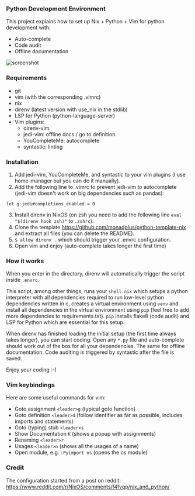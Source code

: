 ### Python Development Environment

This project explains how to set up Nix + Python + Vim for python development with:

- Auto-complete
- Code audit
- Offline documentation

![screenshot](./img/screenshot_1.png)

### Requirements

- git
- vim (with the corresponding .vimrc)
- nix
- direnv (latest version with use_nix in the stdlib)
- LSP for Python (python-language-server)
- Vim plugins:
  - direnv-vim
  - jedi-vim: offline docs / go to definition
  - YouCompleteMe: autocomplete
  - syntastic: linting

### Installation

1. Add jedi-vim, YouCompleteMe, and syntastic to your vim plugins (I use home-manager but you can do it manually).
2. Add the following line to .vimrc to prevent jedi-vim to autocomplete (jedi-vim doesn't work on big dependencies such as pandas):

```
let g:jedi#completions_enabled = 0
```

3. Install direnv in NixOS (on zsh you need to add the following line `eval "$(direnv hook zsh)"` to `.zshrc`).
4. Clone the template https://github.com/monadplus/python-template-nix and extract all files (you can delete the README).
5. `$ allow direnv .` which should trigger your .envrc configuration.
6. Open vim and enjoy (auto-complete takes longer the first time)

### How it works

When you enter in the directory, direnv will automatically trigger the script inside `.envrc`.

This script, among other things, runs your `shell.nix` which setups a python interpreter with all dependencies required to run low-level python dependencies written in c, creates a virtual environment using `venv` and install all dependencies in the virtual environment using `pip` (feel free to add more dependencies to requirements.txt). `pip` installs flake8 (code audit) and LSP for Python which are essential for this setup.

When direnv has finished loading the initial setup (the first time always takes longer), you can start coding. Open any `*.py` file and auto-complete should work out of the box for all your dependencies. The same for offline documentation. Code auditing is triggered by syntastic after the file is saved.

Enjoy your coding :-)

### Vim keybindings

Here are some useful commands for vim:

- Goto assignment `<leader>g` (typical goto function)
- Goto definition `<leader>d` (follow identifier as far as possible, includes imports and statements)
- Goto (typing) stub `<leader>s`
- Show Documentation `K` (shows a popup with assignments)
- Renaming `<leader>r`
- Usages `<leader>n` (shows all the usages of a name)
- Open module, e.g. `:Pyimport os` (opens the os module)

### Credit

The configuration started from a post on reddit: https://www.reddit.com/r/NixOS/comments/f4fvqp/nix_and_python/
